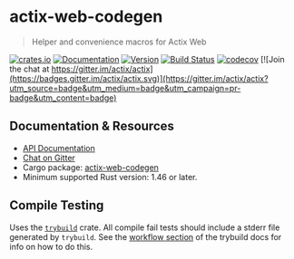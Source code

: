 # actix-web-codegen

> Helper and convenience macros for Actix Web

[![crates.io](https://meritbadge.herokuapp.com/actix-web-codegen)](https://crates.io/crates/actix-web-codegen)
[![Documentation](https://docs.rs/actix-web-codegen/badge.svg)](https://docs.rs/actix-web-codegen/0.4.0/actix_web_codegen/)
[![Version](https://img.shields.io/badge/rustc-1.46+-ab6000.svg)](https://blog.rust-lang.org/2020/03/12/Rust-1.46.html)
[![Build Status](https://travis-ci.org/actix/actix-web.svg?branch=master)](https://travis-ci.org/actix/actix-web)
[![codecov](https://codecov.io/gh/actix/actix-web/branch/master/graph/badge.svg)](https://codecov.io/gh/actix/actix-web)
[![Join the chat at https://gitter.im/actix/actix](https://badges.gitter.im/actix/actix.svg)](https://gitter.im/actix/actix?utm_source=badge&utm_medium=badge&utm_campaign=pr-badge&utm_content=badge)

## Documentation & Resources

- [API Documentation](https://docs.rs/actix-web-codegen)
- [Chat on Gitter](https://gitter.im/actix/actix-web)
- Cargo package: [actix-web-codegen](https://crates.io/crates/actix-web-codegen)
- Minimum supported Rust version: 1.46 or later.

## Compile Testing
Uses the [`trybuild`] crate. All compile fail tests should include a stderr file generated by `trybuild`. See the [workflow section](https://github.com/dtolnay/trybuild#workflow) of the trybuild docs for info on how to do this.

[`trybuild`]: https://github.com/dtolnay/trybuild
